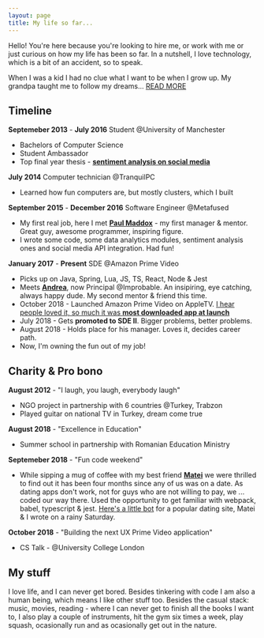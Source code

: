 ```yaml
---
layout: page
title: My life so far...
---
```


Hello! You're here because you're looking to hire me, or work with me or just curious on how my life has been so far. In a nutshell, I love technology, which is a bit of an accident, so to speak. 

When I was a kid I had no clue what I want to be when I grow up. My grandpa taught me to follow my dreams... [READ MORE](http://cristianstefan.me/menu/contact.html)

## Timeline

__Septemeber 2013__ - __July 2016__ Student @University of Manchester
  - Bachelors of Computer Science
  - Student Ambassador
  - Top final year thesis - [__sentiment analysis on social media__](http://studentnet.cs.manchester.ac.uk/resources/library/3rd-year-projects/2016/cristian-stefan.tutuianu.pdf)

__July 2014__ Computer technician @TranquilPC
  - Learned how fun computers are, but mostly clusters, which I built

__September 2015__ - __December 2016__ Software Engineer @Metafused
  - My first real job, here I met [__Paul Maddox__](https://www.linkedin.com/in/paulmaddox/) - my first manager & mentor. Great guy, awesome programmer, inspiring figure.
  - I wrote some code, some data analytics modules, sentiment analysis ones and social media API integration. Had fun!

__January 2017__ - __Present__ SDE @Amazon Prime Video
  - Picks up on Java, Spring, Lua, JS, TS, React, Node & Jest
  - Meets [__Andrea__](https://dellacorte.me/), now Principal @Improbable. An insipiring, eye catching, always happy dude. My second mentor & friend this time.
  - October 2018 - Launched Amazon Prime Video on AppleTV. [I hear people loved it, so much it was __most downloaded app at launch__](https://techcrunch.com/2017/12/19/amazons-prime-video-app-becomes-the-most-downloaded-apple-tv-app-to-date/?guccounter=1)
  - July 2018 - Gets __promoted to SDE II__. Bigger problems, better problems.
  - August 2018 - Holds place for his manager. Loves it, decides career path.
  - Now, I'm owning the fun out of my job!
 
## Charity & Pro bono

__August 2012__ - "I laugh, you laugh, everybody laugh"
  - NGO project in partnership with 6 countries @Turkey, Trabzon
  - Played guitar on national TV in Turkey, dream come true

__August 2018__ - "Excellence in Education" 
  - Summer school in partnership with Romanian Education Ministry
  
__Septemeber 2018__ - "Fun code weekend"
  - While sipping a mug of coffee with my best friend [__Matei__](https://www.linkedin.com/in/matei-arsenie-8a6a12a7/) we were thrilled to find out it has been four months since any of us was on a date. As dating apps don't work, not for guys who are not willing to pay, we ... coded our way there. Used the opportunity to get familiar with webpack, babel, typescript & jest. [Here's a little bot](https://github.com/CristianStefanTutuianu/plusyou) for a popular dating site, Matei & I wrote on a rainy Saturday.

__October 2018__ - "Building the next UX Prime Video application" 
  - CS Talk - @University College London

## My stuff

I love life, and I can never get bored. Besides tinkering with code I am also a human being, which means I like other stuff too. Besides the casual stack: music, movies, reading - where I can never get to finish all the books I want to, I also play a couple of instruments, hit the gym six times a week, play squash, ocasionally run and as ocasionally get out in the nature.



